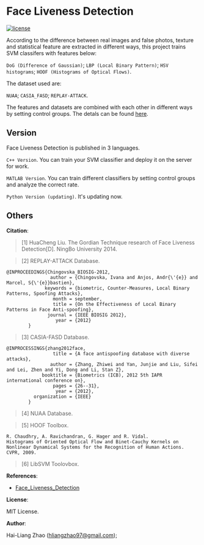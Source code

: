 # Face Liveness Detection

[![license](https://img.shields.io/github/license/mashape/apistatus.svg?maxAge=2592000)](https://github.com/NarcissusHliangZhao/Face-Liveness-Detection/blob/master/LICENSE.txt)

According to the difference between real images and false photos, texture and statistical feature are extracted in different ways, this project trains SVM classifers with features below:

`DoG (Difference of Gaussian)`;
`LBP (Local Binary Pattern)`;
`HSV histograms`;
`HOOF (Histograms of Optical Flows)`.

The dataset used are:

`NUAA`;
`CASIA_FASD`;
`REPLAY-ATTACK`.

The features and datasets are combined with each other in different ways by setting control groups. The detals can be found [here]().

## Version
Face Liveness Detection is published in 3 languages.

`C++ Version`.
You can train your SVM classifier and deploy it on the server for work.

`MATLAB Version`.
You can train different classifiers by setting control groups and analyze the correct rate.

`Python Version (updating)`.
It's updating now.


## Others

**Citation**:

> [1] HuaCheng Liu. The Gordian Technique research of Face Liveness Detection[D]. NingBo University 2014.

> [2] REPLAY-ATTACK Database.

```
@INPROCEEDINGS{Chingovska_BIOSIG-2012,
                author = {Chingovska, Ivana and Anjos, Andr{\'{e}} and Marcel, S{\'{e}}bastien},
              keywords = {biometric, Counter-Measures, Local Binary Patterns, Spoofing Attacks},
                 month = september,
                 title = {On the Effectiveness of Local Binary Patterns in Face Anti-spoofing},
               journal = {IEEE BIOSIG 2012},
                  year = {2012}
        }
```

> [3] CASIA-FASD Database.

```
@INPROCESSINGS{zhang2012face,
                 title = {A face antispoofing database with diverse attacks},
                author = {Zhang, Zhiwei and Yan, Junjie and Liu, Sifei and Lei, Zhen and Yi, Dong and Li, Stan Z},
             booktitle = {Biometrics (ICB), 2012 5th IAPR international conference on},
                 pages = {26--31},
                  year = {2012},
          organization = {IEEE}
        }
```

> [4] NUAA Database.

> [5] HOOF Toolbox.
```
R. Chaudhry, A. Ravichandran, G. Hager and R. Vidal.
Histograms of Oriented Optical Flow and Binet-Cauchy Kernels on Nonlinear Dynamical Systems for the Recognition of Human Actions.
CVPR, 2009.
```

> [6] LibSVM Toolovbox.

**References**:

- [Face_Liveness_Detection](https://github.com/allenyangyl/Face_Liveness_Detection)

**License**:

MIT License.

**Author**:

Hai-Liang Zhao (hliangzhao97@gmail.com);